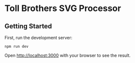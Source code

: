 # Toll Brothers SVG Processor
## Getting Started

First, run the development server:

```
npm run dev
```

Open [http://localhost:3000](http://localhost:3000) with your browser to see the result.



